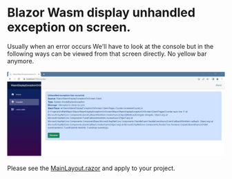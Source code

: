 # Blazor Wasm display unhandled exception on screen.
Usually when an error occurs We'll have to look at the console but in the following ways can be viewed from that screen directly. No yellow bar anymore.
<br /><br />
<img src="https://github.com/thammapat/BlazorWasmDisplayExceptionOnScreen/blob/master/BlazorWasmDisplayExceptionOnScreen/Client/Screenshot.jpg" />
<br /><br />
Please see the <a href="https://github.com/thammapat/BlazorWasmDisplayExceptionOnScreen/blob/master/BlazorWasmDisplayExceptionOnScreen/Client/Shared/MainLayout.razor" target="_blank">MainLayout.razor</a> and apply to your project.
